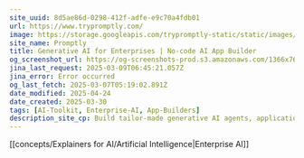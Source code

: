 ```yaml
---
site_uuid: 8d5ae86d-0298-412f-adfe-e9c70a4fdb01
url: https://www.trypromptly.com/
image: https://storage.googleapis.com/trypromptly-static/static/images/logo.png
site_name: Promptly
title: Generative AI for Enterprises | No-code AI App Builder
og_screenshot_url: https://og-screenshots-prod.s3.amazonaws.com/1366x768/80/false/4ba56372be3981392093ef700088e788fe7c630185dd3ea6f6b87ce967035f13.jpeg
jina_last_request: 2025-03-09T06:45:21.057Z
jina_error: Error occurred
og_last_fetch: 2025-03-07T05:19:02.891Z
date_modified: 2025-04-24
date_created: 2025-03-30
tags: [AI-Toolkit, Enterprise-AI, App-Builders]
description_site_cp: Build tailor-made generative AI agents, applications and chatbots that cater to your users' unique needs. Seamlessly integrate your own data and GPT-powered models without any coding experience.
---
```





















[[concepts/Explainers for AI/Artificial Intelligence|Enterprise AI]]
